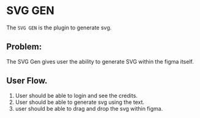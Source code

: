 # SVG GEN
The `SVG GEN` is the plugin to generate svg.

## Problem:
The SVG Gen gives user the ability to generate SVG within the figma itself.



## User Flow.
1. User should be able to login and see the credits.
2. User should be able to generate svg using the text.
3. user should be able to drag and drop the svg within figma.  


